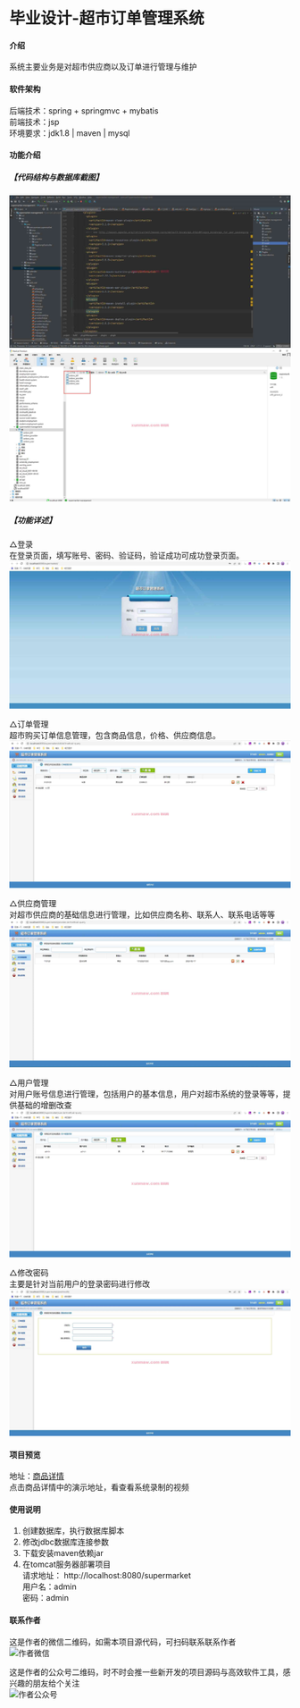# 毕业设计-超市订单管理系统

#### 介绍
系统主要业务是对超市供应商以及订单进行管理与维护


#### 软件架构
后端技术：spring + springmvc + mybatis  
前端技术：jsp  
环境要求：jdk1.8 | maven | mysql  


#### 功能介绍
##### 【代码结构与数据库截图】
![输入图片说明](images/image2.png)  
![输入图片说明](images/image3.png)  

##### 【功能详述】 
△登录  
在登录页面，填写账号、密码、验证码，验证成功可成功登录页面。  
![输入图片说明](images/image4.png)


△订单管理  
超市购买订单信息管理，包含商品信息，价格、供应商信息。  
![输入图片说明](images/image5.png)


△供应商管理  
对超市供应商的基础信息进行管理，比如供应商名称、联系人、联系电话等等  
![输入图片说明](images/image6.png)


△用户管理  
对用户账号信息进行管理，包括用户的基本信息，用户对超市系统的登录等等，提供基础的增删改查  
![输入图片说明](images/image7.png)


△修改密码  
主要是针对当前用户的登录密码进行修改  
![输入图片说明](images/image8.png)


#### 项目预览
地址：[商品详情 ](https://www.xunmaw.com/shop/detail/1626954804098842625)   
点击商品详情中的演示地址，看查看系统录制的视频    

#### 使用说明
1. 创建数据库，执行数据库脚本
2. 修改jdbc数据库连接参数
3. 下载安装maven依赖jar
4. 在tomcat服务器部署项目  
    请求地址： http://localhost:8080/supermarket    
    用户名：admin  
    密码：admin  

#### 联系作者
这是作者的微信二维码，如需本项目源代码，可扫码联系联系作者  
![作者微信](https://gitee.com/xiaoxinlai/book-system/raw/master/xunmaw001.jpg)

这是作者的公众号二维码，时不时会推一些新开发的项目源码与高效软件工具，感兴趣的朋友给个关注  
![作者公众号](https://gitee.com/xiaoxinlai/book-system/raw/master/xunmaw%E5%85%AC%E4%BC%97%E5%8F%B7.jpg)